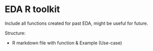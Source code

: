 # EDA R toolkit

Include all functions created for past EDA, might be useful for future. 

Structure:
- R markdown file with function & Example (Use-case)

